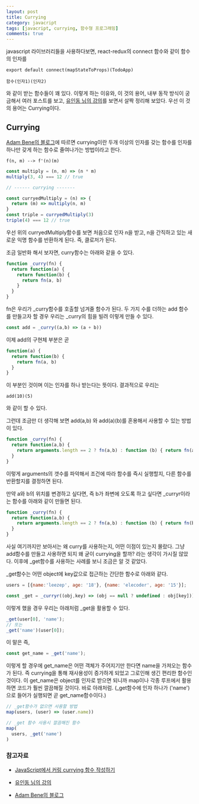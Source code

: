 ```yaml
---
layout: post
title: Currying
category: javacript
tags: [javacript, currying, 함수형 프로그래밍]
comments: true
---
```


javascript 라이브러리들을 사용하다보면, react-redux의 connect 함수와 같이 함수의 인자를 
```
export default connect(mapStateToProps)(TodoApp)

함수(인자1)(인자2)
```
와 같이 받는 함수들이 꽤 있다. 이렇게 하는 이유와, 이 것의 용어, 내부 동작 방식이 궁금해서 여러 포스트를 보고, [유인동 님의 강의](https://www.inflearn.com/course/%ED%95%A8%EC%88%98%ED%98%95-%ED%94%84%EB%A1%9C%EA%B7%B8%EB%9E%98%EB%B0%8D/)를 보면서 살짝 정리해 보았다. 우선 이 것의 용어는 Currying이다.

## Currying
[Adam Bene의 블로그](https://blog.benestudio.co/currying-in-javascript-es6-540d2ad09400)에 따르면 currying이란 두개 이상의 인자를 갖는 함수를 인자를 하나만 갖게 하는 함수로 줄여나가는 방법이라고 한다.
```
f(n, m) --> f'(n)(m)
```
```javascript
const multiply = (n, m) => (n * m)
multiply(3, 4) === 12 // true

// ------ currying -------

const curryedMultiply = (n) => {
  return (m) => multiply(n, m)
}
const triple = curryedMultiply(3)
triple(4) === 12 // true
```
우선 위의 curryedMultiply함수를 보면 처음으로 인자 n을 받고, n을 간직하고 있는 새로운 익명 함수를 반환하게 된다. 즉, 클로저가 된다.

조금 일반화 해서 보자면, curry함수는 아래와 같을 수 있다.
```javascript
function _curry(fn) {
  return function(a) {
    return function(b) {
      return fn(a, b)
    }
  }
}
```
fn은 우리가 _curry함수를 호출할 넘겨줄 함수가 된다. 두 가지 수를 더하는 add 함수를 만들고자 할 경우 우리는 _curry의 힘을 빌려 이렇게 만들 수 있다.
```javascript
const add = _curry((a,b) => (a + b))
```
이제 add의 구현체 부분은 곧
```javascript
function(a) {
  return function(b) {
    return fn(a, b)
  }
}
```
이 부분인 것이며 이는 인자를 하나 받는다는 뜻이다. 결과적으로 우리는
``` 
add(10)(5)
```
와 같이 할 수 있다. 

그런데 조금만 더 생각해 보면 add(a,b) 와 add(a)(b)를 혼용해서 사용할 수 있는 방법이 있다.
```javascript
function _curry(fn) {
  return function(a,b) {
    return arguments.length == 2 ? fn(a,b) : function (b) { return fn(a,b); }
  }
}
```
이렇게 arguments의 갯수를 파악해서 조건에 따라 함수를 즉시 실행할지, 다른 함수를 반환할지를 결정하면 된다.

만약 a와 b의 위치를 변경하고 싶다면, 즉 b가 좌변에 오도록 하고 싶다면 _curryr이라는 함수를 아래와 같이 만들면 된다.
```javascript
function _curry(fn) {
  return function(a,b) {
    return arguments.length == 2 ? fn(a,b) : function (b) { return fn(b,a); }
  }
}
```

사실 여기까지만 보아서는 왜 curry를 사용하는지, 어떤 이점이 있는지 몰랐다. 그냥 add함수를 만들고 사용하면 되지 왜 굳이 currying을 할까? 라는 생각이 가시질 않았다. 이후에 _get함수를 사용하는 사례를 보니 조금은 알 것 같았다.

_get함수는 어떤 object에 key값으로 접근하는 간단한 함수로 아래와 같다.
```javascript
users = [{name:'leezep', age: '18'}, {name: 'elecoder', age: '15'}];

const _get = _curryr((obj,key) => (obj == null ? undefined : obj[key]));
```
이렇게 했을 경우 우리는 아래처럼 _get을 활용할 수 있다.

```javascript
_get(user[0], 'name');
// 또는
_get('name')(user[0]);
```
이 말은 즉, 
```javascript
const get_name = _get('name');
```
이렇게 할 경우에 get_name은 어떤 객체가 주어지기만 한다면 name을 가져오는 함수가 된다. 즉 currying을 통해 재사용성이 증가하게 되었고 그로인해 생긴 편리한 함수인 것이다. 이 get_name은 object를 인자로 받으면 되니까 map이나 각종 루프에서 활용하면 코드가 훨씬 깔끔해질 것이다. 바로 아래처럼.
(_get함수에 인자 하나가 ('name')으로 들어가 실행되면 곧 get_name함수이다.)
```javascript
// _get함수가 없으면 사용할 방법
map(users, (user) => (user.name))

// _get 함수 사용시 깔끔해진 함수
map(
  users, _get('name')
)
```

### 참고자료
* [JavaScript에서 커링 currying 함수 작성하기](https://www.haruair.com/blog/2993)

* [유인동 님의 강의](https://www.inflearn.com/course/%ED%95%A8%EC%88%98%ED%98%95-%ED%94%84%EB%A1%9C%EA%B7%B8%EB%9E%98%EB%B0%8D/)

* [Adam Bene의 블로그](https://blog.benestudio.co/currying-in-javascript-es6-540d2ad09400)